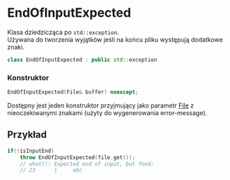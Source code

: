 # EndOfInputExpected

Klasa dziedzicząca po `std::exception`.  
Używana do tworzenia wyjątków jeśli na końcu pliku występują dodatkowe znaki.

```cpp
class EndOfInputExpected : public std::exception
```

### Konstruktor

```cpp
EndOfInputExpected(File& buffer) noexcept;
```

Dostępny jest jeden konstruktor przyjmujący jako parametr [File](../Parser/File.md) z nieoczekiwanymi znakami (użyty do wygenerowania error-message).

## Przykład

```cpp
if(!isInputEnd)  
    throw EndOfInputExpected(file.get());
	// what(): Expected end of input, but fond:
	// 23      |     abc
```
